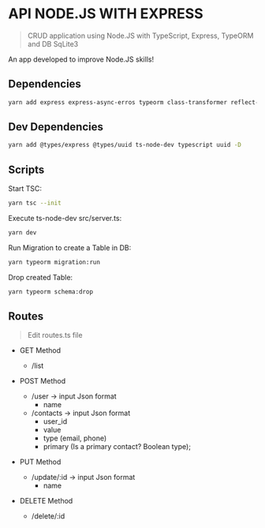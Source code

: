 #  API NODE.JS WITH EXPRESS
> CRUD application using Node.JS with TypeScript, Express, TypeORM and DB SqLite3

An app developed to improve Node.JS skills!

## Dependencies

```sh
yarn add express express-async-erros typeorm class-transformer reflect-metadata sqlite3
```

## Dev Dependencies

```sh
yarn add @types/express @types/uuid ts-node-dev typescript uuid -D
```

## Scripts

Start TSC:
```sh
yarn tsc --init
```

Execute ts-node-dev src/server.ts:
```sh
yarn dev
```

Run Migration to create a Table in DB:
```sh
yarn typeorm migration:run
```

Drop created Table:
```sh
yarn typeorm schema:drop
```

## Routes
> Edit routes.ts file

* GET Method
    * /list

* POST Method
    * /user -> input Json format
        * name
    * /contacts -> input Json format
        * user_id
        * value
        * type (email, phone)
        * primary (Is a primary contact? Boolean type);

* PUT Method
    * /update/:id -> input Json format
        * name

* DELETE Method
    * /delete/:id
